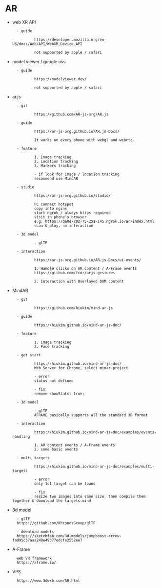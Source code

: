 


# AR

- web XR API

        - guide
        
                https://developer.mozilla.org/en-US/docs/Web/API/WebXR_Device_API

                not supported by apple / safari

- model viewer / google oss

        - guide

                https://modelviewer.dev/

                not supported by apple / safari

- ar.js

        - git

                https://github.com/AR-js-org/AR.js

        - guide

                https://ar-js-org.github.io/AR.js-Docs/

                It works on every phone with webgl and webrtc.

        - feature

                1. Image tracking
                2. Location tracking
                3. Markers tracking
                
                - if look for image / location tracking
                recommend use MindAR
        
        - studio

                https://ar-js-org.github.io/studio/
                
                PC connect hotspot
                copy into nginx
                start ngrok / always https required
                visit in phone's browser
                e.g. https://ba0e-202-75-251-145.ngrok.io/ar/index.html
                scan & play, no interaction

        - 3d model

                - glTF

        - interaction

                https://ar-js-org.github.io/AR.js-Docs/ui-events/

                1. Handle clicks on AR content / A-Frame events
                https://github.com/fcor/arjs-gestures

                2. Interaction with Overlayed DOM content

- MindAR

        - git

                https://github.com/hiukim/mind-ar-js

        - guide

                https://hiukim.github.io/mind-ar-js-doc/

        - feature
        
                1. Image tracking 
                2. Face tracking

        - get start

                https://hiukim.github.io/mind-ar-js-doc/
                Web Server for Chrome, select minar-project

                - error
                status not defined

                - fix
                remove showStats: true;

        - 3d model

                - glTF
                AFRAME basically supports all the standard 3D format

        - interaction

                https://hiukim.github.io/mind-ar-js-doc/examples/events-handling

                1. AR content events / A-Frame events
                2. some basic events

        - multi targets

                https://hiukim.github.io/mind-ar-js-doc/examples/multi-targets

                - error
                only 1st target can be found

                - fix
                resize two images into same size, then compile them together & download the targets.mind

- 3d model

        - glTF
        https://github.com/KhronosGroup/glTF

        - download models
        https://sketchfab.com/3d-models/jumpboost-arrow-fad95c37aaa240e49377edcfe2552ee7

- A-Frame

        web VR framework
        https://aframe.io/

- VPS

        https://www.3dwxb.com/AR.html










